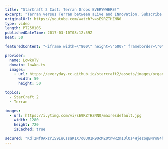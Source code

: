 ```yaml
---
title: "StarCraft 2 Cast: Terran Drops EVERYWHERE!"
excerpt: "Terran versus Terran between aLive and INnoVation. Subscribe for more videos: http://lowko.tv/youtube Proxy Barracks vs Proxy Barracks: https://goo.gl/Xy5WW8  Terran versus Terran is a very difficult match-up. Being able to harass at several locations at once is incredibly difficult. In this match, aLive's"
originalUrl: https://youtube.com/watch?v=sE9RZTHZNN0
type: video
length: PT25M10S
publishedDateTime: 2017-03-10T08:12:59Z
heat: 50

featuredContent: "<iframe width=\"800\" height=\"500\" frameborder=\"0\" src=\"https://www.youtube.com/embed/sE9RZTHZNN0\" allow=\"accelerometer; autoplay; encrypted-media; gyroscope; picture-in-picture\" allowfullscreen></iframe>"

provider:
  name: LowkoTV
  domain: lowko.tv
  images:
    - url: https://everyday-cc.github.io/starcraft2/assets/images/organizations/lowko.tv-50x50.jpg
      width: 50
      height: 50

topics:
  - StarCraft 2
  - Terran

images:
  - url: https://i.ytimg.com/vi/sE9RZTHZNN0/maxresdefault.jpg
    width: 1280
    height: 720
    isCached: true

secured: "KdT2Nf0AxzrIS9IuCssaK1X7o0U01R9OcMZ0tnwR2m1UlOz4HjezoqBNro84hYFBPFue1obp0m0HS5Mr+pQhYqHHzJir/9Rqky/WQedF5ttkwq7mODwtfWie5hk4b+uw84mMaOfyBabGEhD3iG/BRFDU8VaRPcfwwgtT8cpeG8JhZphJXAOvsCeSVyPii5DfioOnWzAdvOROxFt/InMwN1opMN/e0iY/hJiXJlc3h4XZupXzJPW/nZpReVyTudrs+210RE65KsCJBWEBrS42/TzdN8HBjBsXR3c/TQIzL/LQUN6gZwMTN84Jq2uwnmXKMakjavI/z+QXE0x1fqTHt4TyZC4CU2EADcaoV7jYztHVKg7W9Ht6wzxbYhXIw2/KXmCCg9iR3xyxPdbv+ry8FvP5kOx/QrWsly8pwmTIGfP1b7nJpC9Gc0qhuAXtSNRw;ymiT2QQPb5OqdxQF0XMQ1A=="
---
```


